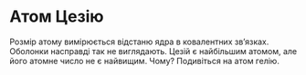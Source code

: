 # Атом Цезію

Розмір атому вимірюється відстаню ядра в ковалентних зв’язках. Оболонки
насправді так не виглядають. Цезій є найбільшим атомом, але його атомне число не
є найвищим. Чому? Подивіться на атом гелію.
